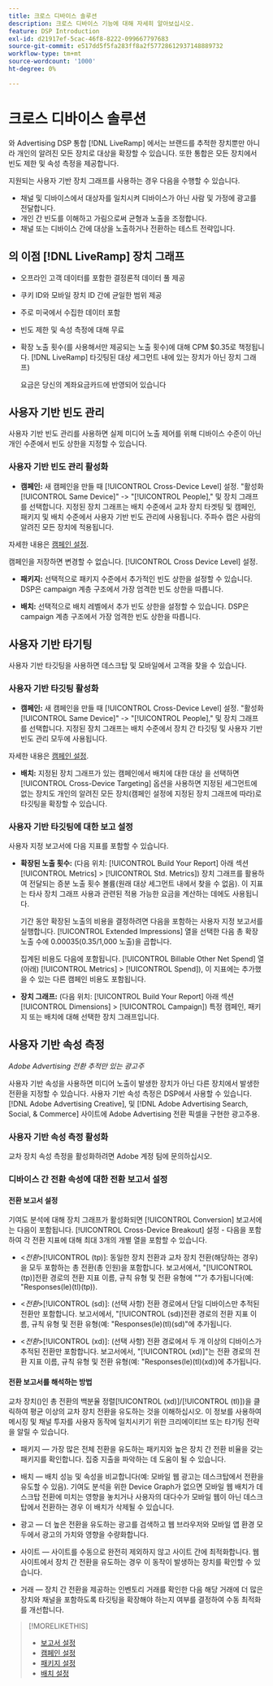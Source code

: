 ```yaml
---
title: 크로스 디바이스 솔루션
description: 크로스 디바이스 기능에 대해 자세히 알아보십시오.
feature: DSP Introduction
exl-id: d21917ef-5cac-46f8-8222-099667797683
source-git-commit: e517dd5f5fa283ff8a2f57728612937148889732
workflow-type: tm+mt
source-wordcount: '1000'
ht-degree: 0%

---
```


# 크로스 디바이스 솔루션

와 Advertising DSP 통합 [!DNL LiveRamp] 에서는 브랜드를 추적한 장치뿐만 아니라 개인의 알려진 모든 장치로 대상을 확장할 수 있습니다. 또한 통합은 모든 장치에서 빈도 제한 및 속성 측정을 제공합니다.

지원되는 사용자 기반 장치 그래프를 사용하는 경우 다음을 수행할 수 있습니다.

* 채널 및 디바이스에서 대상자를 일치시켜 디바이스가 아닌 사람 및 가정에 광고를 전달합니다.
* 개인 간 빈도를 이해하고 가림으로써 균형과 노출을 조정합니다.
* 채널 또는 디바이스 간에 대상을 노출하거나 전환하는 테스트 전략입니다.

## 의 이점 [!DNL LiveRamp] 장치 그래프

* 오프라인 고객 데이터를 포함한 결정론적 데이터 풀 제공

* 쿠키 ID와 모바일 장치 ID 간에 균일한 범위 제공

* 주로 미국에서 수집한 데이터 포함

* 빈도 제한 및 속성 측정에 대해 무료

* 확장 노출 횟수(를 사용해서만 제공되는 노출 횟수)에 대해 CPM $0.35로 책정됩니다. [!DNL LiveRamp] 타깃팅된 대상 세그먼트 내에 있는 장치가 아닌 장치 그래프)

  요금은 당신의 계좌요금카드에 반영되어 있습니다

## 사용자 기반 빈도 관리

사용자 기반 빈도 관리를 사용하면 실제 미디어 노출 제어를 위해 디바이스 수준이 아닌 개인 수준에서 빈도 상한을 지정할 수 있습니다.

### 사용자 기반 빈도 관리 활성화

* **캠페인:** 새 캠페인을 만들 때 [!UICONTROL Cross-Device Level] 설정. &quot;활성화[!UICONTROL Same Device]&quot; -> &quot;[!UICONTROL People],&quot; 및 장치 그래프를 선택합니다. 지정된 장치 그래프는 배치 수준에서 교차 장치 타겟팅 및 캠페인, 패키지 및 배치 수준에서 사용자 기반 빈도 관리에 사용됩니다. 주파수 캡은 사람의 알려진 모든 장치에 적용됩니다.

자세한 내용은 [캠페인 설정](/help/dsp/campaign-management/campaigns/campaign-settings.md).

캠페인을 저장하면 변경할 수 없습니다. [!UICONTROL Cross Device Level] 설정.

* **패키지:**  선택적으로 패키지 수준에서 추가적인 빈도 상한을 설정할 수 있습니다. DSP은 campaign 계층 구조에서 가장 엄격한 빈도 상한을 따릅니다.

* **배치:** 선택적으로 배치 레벨에서 추가 빈도 상한을 설정할 수 있습니다. DSP은 campaign 계층 구조에서 가장 엄격한 빈도 상한을 따릅니다.

## 사용자 기반 타기팅

사용자 기반 타깃팅을 사용하면 데스크탑 및 모바일에서 고객을 찾을 수 있습니다.

### 사용자 기반 타깃팅 활성화

* **캠페인:** 새 캠페인을 만들 때 [!UICONTROL Cross-Device Level] 설정. &quot;활성화[!UICONTROL Same Device]&quot; -> &quot;[!UICONTROL People],&quot; 및 장치 그래프를 선택합니다. 지정된 장치 그래프는 배치 수준에서 장치 간 타깃팅 및 사용자 기반 빈도 관리 모두에 사용됩니다.

자세한 내용은 [캠페인 설정](/help/dsp/campaign-management/campaigns/campaign-settings.md).

* **배치:** 지정된 장치 그래프가 있는 캠페인에서 배치에 대한 대상 을 선택하면 [!UICONTROL Cross-Device Targeting] 옵션을 사용하면 지정된 세그먼트에 없는 장치도 개인의 알려진 모든 장치(캠페인 설정에 지정된 장치 그래프에 따라)로 타깃팅을 확장할 수 있습니다.

### 사용자 기반 타깃팅에 대한 보고 설정

사용자 지정 보고서에 다음 지표를 포함할 수 있습니다.

* **확장된 노출 횟수:** (다음 위치: [!UICONTROL Build Your Report] 아래 섹션 [!UICONTROL Metrics] > [!UICONTROL Std. Metrics]) 장치 그래프를 활용하여 전달되는 증분 노출 횟수 볼륨(원래 대상 세그먼트 내에서 찾을 수 없음). 이 지표는 타사 장치 그래프 사용과 관련된 적용 가능한 요금을 계산하는 데에도 사용됩니다.

  기간 동안 확장된 노출의 비용을 결정하려면 다음을 포함하는 사용자 지정 보고서를 실행합니다. [!UICONTROL Extended Impressions] 열을 선택한 다음 총 확장 노출 수에 $0.00035($0.35/1,000 노출)을 곱합니다.

  집계된 비용도 다음에 포함됩니다. [!UICONTROL Billable Other Net Spend] 열(아래) [!UICONTROL Metrics] > [!UICONTROL Spend]), 이 지표에는 추가했을 수 있는 다른 캠페인 비용도 포함됩니다.

* **장치 그래프:** (다음 위치: [!UICONTROL Build Your Report] 아래 섹션 [!UICONTROL Dimensions] > [!UICONTROL Campaign]) 특정 캠페인, 패키지 또는 배치에 대해 선택한 장치 그래프입니다.

## 사용자 기반 속성 측정

*Adobe Advertising 전환 추적만 있는 광고주*

사용자 기반 속성을 사용하면 미디어 노출이 발생한 장치가 아닌 다른 장치에서 발생한 전환을 지정할 수 있습니다. 사용자 기반 속성 측정은 DSP에서 사용할 수 있습니다. [!DNL Adobe Advertising Creative], 및 [!DNL Adobe Advertising Search, Social, & Commerce] 사이트에 Adobe Advertising 전환 픽셀을 구현한 광고주용.

### 사용자 기반 속성 측정 활성화

교차 장치 속성 측정을 활성화하려면 Adobe 계정 팀에 문의하십시오.

### 디바이스 간 전환 속성에 대한 전환 보고서 설정

#### 전환 보고서 설정

기여도 분석에 대해 장치 그래프가 활성화되면 [!UICONTROL Conversion] 보고서에는 다음이 포함됩니다. [!UICONTROL Cross-Device Breakout] 설정 - 다음을 포함하여 각 전환 지표에 대해 최대 3개의 개별 열을 포함할 수 있습니다.

* &lt;*전환*>[!UICONTROL (tp)]: 동일한 장치 전환과 교차 장치 전환(해당하는 경우)을 모두 포함하는 총 전환(총 인원)을 포함합니다. 보고서에서, &quot;[!UICONTROL (tp)]전환 경로의 전환 지표 이름, 규칙 유형 및 전환 유형에 &quot;&quot;가 추가됩니다(예: &quot;Responses(le)(tl)(tp)).

* &lt;*전환*>[!UICONTROL (sd)]: (선택 사항) 전환 경로에서 단일 디바이스만 추적된 전환만 포함합니다. 보고서에서, &quot;[!UICONTROL (sd)]전환 경로의 전환 지표 이름, 규칙 유형 및 전환 유형(예: &quot;Responses(le)(tl)(sd)&quot;에 추가됩니다.

* &lt;*전환*>[!UICONTROL (xd)]: (선택 사항) 전환 경로에서 두 개 이상의 디바이스가 추적된 전환만 포함합니다. 보고서에서, &quot;[!UICONTROL (xd)]&quot;는 전환 경로의 전환 지표 이름, 규칙 유형 및 전환 유형(예: &quot;Responses(le)(tl)(xd))에 추가됩니다.

#### 전환 보고서를 해석하는 방법

교차 장치()인 총 전환의 백분율 정렬[!UICONTROL (xd)]/[!UICONTROL (tl)])을 클릭하여 평균 이상의 교차 장치 전환을 유도하는 것을 이해하십시오. 이 정보를 사용하여 메시징 및 채널 투자를 사용자 동작에 일치시키기 위한 크리에이티브 또는 타기팅 전략을 알릴 수 있습니다.

* 패키지 — 가장 많은 전체 전환을 유도하는 패키지와 높은 장치 간 전환 비율을 갖는 패키지를 확인합니다. 집중 지출을 파악하는 데 도움이 될 수 있습니다.

* 배치 — 배치 성능 및 속성을 비교합니다(예: 모바일 웹 광고는 데스크탑에서 전환을 유도할 수 있음). 기여도 분석을 위한 Device Graph가 없으면 모바일 웹 배치가 데스크탑 전환에 미치는 영향을 놓치거나 사용자의 대다수가 모바일 웹이 아닌 데스크탑에서 전환하는 경우 이 배치가 삭제될 수 있습니다.

* 광고 — 더 높은 전환을 유도하는 광고를 검색하고 웹 브라우저와 모바일 앱 환경 모두에서 광고의 가치와 영향을 수량화합니다.

* 사이트 — 사이트를 수동으로 완전히 제외하지 않고 사이트 간에 최적화합니다. 웹 사이트에서 장치 간 전환을 유도하는 경우 이 동작이 발생하는 장치를 확인할 수 있습니다.

* 거래 — 장치 간 전환을 제공하는 인벤토리 거래를 확인한 다음 해당 거래에 더 많은 장치와 채널을 포함하도록 타깃팅을 확장해야 하는지 여부를 결정하여 수동 최적화를 개선합니다.

>[!MORELIKETHIS]
>
>* [보고서 설정](/help/dsp/reports/report-settings.md)
>* [캠페인 설정](/help/dsp/campaign-management/campaigns/campaign-settings.md)
>* [패키지 설정](/help/dsp/campaign-management/packages/package-settings.md)
>* [배치 설정](/help/dsp/campaign-management/placements/placement-settings.md)
